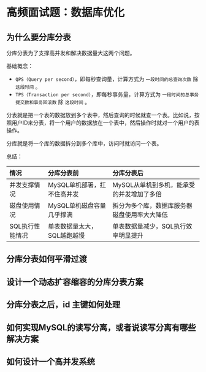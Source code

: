 # 高频面试题：数据库优化

## 为什么要分库分表

分库分表为了支撑高并发和解决数据量大这两个问题。

基础概念：

* `QPS（Query per second）`，即每秒查询量，计算方式为 `一段时间的总查询次数` 除 `这段时间` 。
* `TPS（Transaction per second）`，即每秒事务量，计算方式为 `一段时间的总事务提交数和事务回滚数` 除 `这段时间` 。

分表就是把一个表的数据放到多个表中，然后查询的时候就查一个表。比如说，按照用户ID来分表，将一个用户的数据放在一个表中，然后操作时就对一个用户的表操作。

分库就是将一个库的数据拆分到多个库中，访问时就访问一个表。

总结：

| 情况 |  分库分表前 | 分库分表后 |
| :--- | :--- | :---|
| 并发支撑情况 | MySQL单机部署，扛不住高并发 | MySQL从单机到多机，能承受的并发增加了多倍 |
| 磁盘使用情况 | MySQL单机磁盘容量几乎撑满 | 拆分为多个库，数据库服务器磁盘使用率大大降低 |
| SQL执行性能情况 | 单表数据量太大，SQL越跑越慢 | 单表数据量减少，SQL执行效率明显提升 |

## 分库分表如何平滑过渡

## 设计一个动态扩容缩容的分库分表方案

## 分库分表之后，id 主键如何处理

## 如何实现MySQL的读写分离，或者说读写分离有哪些解决方案

## 如何设计一个高并发系统
